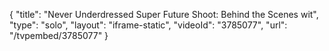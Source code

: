 {
    "title": "Never Underdressed Super Future Shoot: Behind the Scenes wit",
    "type": "solo",
    "layout": "iframe-static",
    "videoId": "3785077",
    "url": "\/tvpembed\/3785077"
}